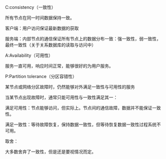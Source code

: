 C:consistency（一致性）

所有节点在同一时间数据保持一致。

客户端：用户访问保证最新数据的获取

服务端：内部节点的通信保证所有节点上的数据分布一致：强一致性，弱一致性，最终一致性（关于关系数据库的读取与访问中）

A:Availability（可用性）

服务一直可用，响应时间正常，能够很好的为用户服务。

P:Partition tolerance（分区容错性）

某节点或网络分区故障时，仍然能够对外满足一致性与可用性的服务

当某节点出现故障时，通常只能可用性与一致性满足其一：

满足可用性：节点能够访问，但实际上。节点间的通信故障，数据并不能保证一致性。

满足一致性：等待故障恢复，保持数据一致性，但等待恢复数据一致性过程系统不可用。

取舍：

大多数舍弃了一致性，但是还是要视情况而定。